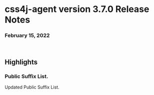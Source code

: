 # css4j-agent version 3.7.0 Release Notes

### February 15, 2022

<br/>

## Highlights

### Public Suffix List.

Updated Public Suffix List.
